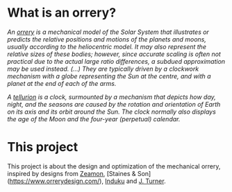 # What is an orrery?

*An [orrery](https://en.wikipedia.org/wiki/Orrery) is a mechanical model of the Solar System that illustrates or predicts the relative positions and motions of the planets and moons, usually according to the heliocentric model. It may also represent the relative sizes of these bodies; however, since accurate scaling is often not practical due to the actual large ratio differences, a subdued approximation may be used instead. (...) They are typically driven by a clockwork mechanism with a globe representing the Sun at the centre, and with a planet at the end of each of the arms.*

*A [tellurion](https://en.wikipedia.org/wiki/Tellurion) is a clock, surmounted by a mechanism that depicts how day, night, and the seasons are caused by the rotation and orientation of Earth on its axis and its orbit around the Sun. The clock normally also displays the age of the Moon and the four-year (perpetual) calendar.*

# This project

This project is about the design and optimization of the mechanical orrery, inspired by designs from [Zeamon](http://zeamon.com/wordpress/?p=670), [Staines & Son] (https://www.orrerydesign.com/), [Induku](https://indukudesign.com/2018/02/15/orrery/) and [J. Turner](https://www.turnercreativity.com/projects/orrery/).
